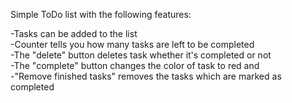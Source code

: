 Simple ToDo list with the following features:

-Tasks can be added to the list
<br>
-Counter tells you how many tasks are left to be completed
<br>
-The "delete" button deletes task whether it's completed or not<br>
-The "complete" button changes the color of task to red and <br>
-"Remove finished tasks" removes the tasks which are marked as completed <br>

